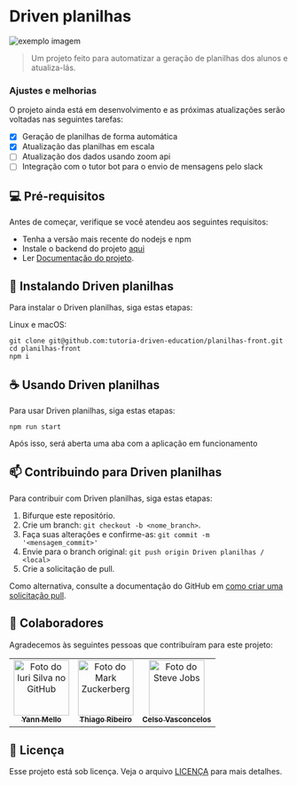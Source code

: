 # Driven planilhas

<img src="https://i.ibb.co/5L8qpHC/login-screen.png" alt="exemplo imagem"/>

> Um projeto feito para automatizar a geração de planilhas dos alunos e atualiza-lás.

### Ajustes e melhorias

O projeto ainda está em desenvolvimento e as próximas atualizações serão voltadas nas seguintes tarefas:

- [x] Geração de planilhas de forma automática
- [x] Atualização das planilhas em escala
- [ ] Atualização dos dados usando zoom api
- [ ] Integração com o tutor bot para o envio de mensagens pelo slack

## 💻 Pré-requisitos

Antes de começar, verifique se você atendeu aos seguintes requisitos:

* Tenha a versão mais recente do nodejs e npm
* Instale o backend do projeto [aqui](https://github.com/tutoria-driven-education/planilhas-api)
* Ler [Documentação do projeto](https://tender-help-4e4.notion.site/Documenta-o-Manipula-o-de-Planilhas-b8d93b4b4e144b269cdc58f9a555bf85).

## 🚀 Instalando Driven planilhas

Para instalar o Driven planilhas, siga estas etapas:

Linux e macOS:
```
git clone git@github.com:tutoria-driven-education/planilhas-front.git
cd planilhas-front
npm i

```

## ☕ Usando Driven planilhas

Para usar Driven planilhas, siga estas etapas:

```
npm run start
```

Após isso, será aberta uma aba com a aplicação em funcionamento

## 📫 Contribuindo para Driven planilhas

Para contribuir com Driven planilhas, siga estas etapas:

1. Bifurque este repositório.
2. Crie um branch: `git checkout -b <nome_branch>`.
3. Faça suas alterações e confirme-as: `git commit -m '<mensagem_commit>'`
4. Envie para o branch original: `git push origin Driven planilhas / <local>`
5. Crie a solicitação de pull.

Como alternativa, consulte a documentação do GitHub em [como criar uma solicitação pull](https://help.github.com/en/github/collaborating-with-issues-and-pull-requests/creating-a-pull-request).

## 🤝 Colaboradores

Agradecemos às seguintes pessoas que contribuíram para este projeto:

<table>
  <tr>
    <td align="center">
      <a href="#">
        <img src="https://avatars.githubusercontent.com/u/81389063?v=4" width="100px;" alt="Foto do Iuri Silva no GitHub"/><br>
        <sub>
          <b>Yann Mello</b>
        </sub>
      </a>
    </td>
    <td align="center">
      <a href="#">
        <img src="https://avatars.githubusercontent.com/u/70963248?v=4" width="100px;" alt="Foto do Mark Zuckerberg"/><br>
        <sub>
          <b>Thiago Ribeiro</b>
        </sub>
      </a>
    </td>
    <td align="center">
      <a href="#">
        <img src="https://avatars.githubusercontent.com/u/56977607?v=4" width="100px;" alt="Foto do Steve Jobs"/><br>
        <sub>
          <b>Celso Vasconcelos</b>
        </sub>
      </a>
    </td>
  </tr>
</table>


## 📝 Licença

Esse projeto está sob licença. Veja o arquivo [LICENÇA](LICENSE.md) para mais detalhes.
